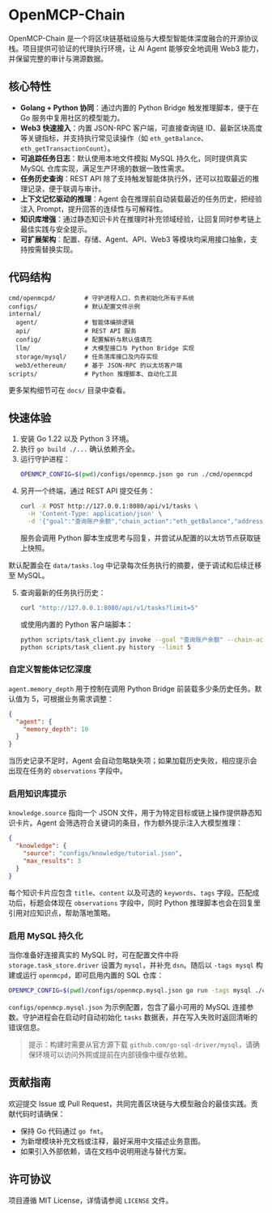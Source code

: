# OpenMCP-Chain

OpenMCP-Chain 是一个将区块链基础设施与大模型智能体深度融合的开源协议栈。项目提供可验证的代理执行环境，让 AI Agent 能够安全地调用 Web3 能力，并保留完整的审计与溯源数据。

## 核心特性

- **Golang + Python 协同**：通过内置的 Python Bridge 触发推理脚本，便于在 Go 服务中复用社区的模型能力。
- **Web3 快速接入**：内置 JSON-RPC 客户端，可直接查询链 ID、最新区块高度等关键指标，并支持执行常见读操作（如 `eth_getBalance`、`eth_getTransactionCount`）。
- **可追踪任务日志**：默认使用本地文件模拟 MySQL 持久化，同时提供真实 MySQL 仓库实现，满足生产环境的数据一致性需求。
- **任务历史查询**：REST API 除了支持触发智能体执行外，还可以拉取最近的推理记录，便于联调与审计。
- **上下文记忆驱动的推理**：Agent 会在推理前自动装载最近的任务历史，把经验注入 Prompt，提升回答的连续性与可解释性。
- **知识库增强**：通过静态知识卡片在推理时补充领域经验，让回复同时参考链上最佳实践与安全提示。
- **可扩展架构**：配置、存储、Agent、API、Web3 等模块均采用接口抽象，支持按需替换实现。

## 代码结构

```
cmd/openmcpd/        # 守护进程入口，负责初始化所有子系统
configs/             # 默认配置文件示例
internal/
  agent/             # 智能体编排逻辑
  api/               # REST API 服务
  config/            # 配置解析与默认值填充
  llm/               # 大模型接口与 Python Bridge 实现
  storage/mysql/     # 任务落库接口及内存实现
  web3/ethereum/     # 基于 JSON-RPC 的以太坊客户端
scripts/             # Python 推理脚本、自动化工具
```

更多架构细节可在 `docs/` 目录中查看。

## 快速体验

1. 安装 Go 1.22 以及 Python 3 环境。
2. 执行 `go build ./...` 确认依赖齐全。
3. 运行守护进程：
   ```bash
   OPENMCP_CONFIG=$(pwd)/configs/openmcp.json go run ./cmd/openmcpd
   ```
4. 另开一个终端，通过 REST API 提交任务：
   ```bash
   curl -X POST http://127.0.0.1:8080/api/v1/tasks \
     -H 'Content-Type: application/json' \
     -d '{"goal":"查询账户余额","chain_action":"eth_getBalance","address":"0x0000000000000000000000000000000000000000"}'
   ```
   服务会调用 Python 脚本生成思考与回复，并尝试从配置的以太坊节点获取链上快照。

默认配置会在 `data/tasks.log` 中记录每次任务执行的摘要，便于调试和后续迁移至 MySQL。

5. 查询最新的任务执行历史：
   ```bash
   curl "http://127.0.0.1:8080/api/v1/tasks?limit=5"
   ```

   或使用内置的 Python 客户端脚本：

   ```bash
   python scripts/task_client.py invoke --goal "查询账户余额" --chain-action eth_getBalance --address 0x0000000000000000000000000000000000000000
   python scripts/task_client.py history --limit 5
   ```

### 自定义智能体记忆深度

`agent.memory_depth` 用于控制在调用 Python Bridge 前装载多少条历史任务。默认值为 5，可根据业务需求调整：

```json
{
  "agent": {
    "memory_depth": 10
  }
}
```

当历史记录不足时，Agent 会自动忽略缺失项；如果加载历史失败，相应提示会出现在任务的 `observations` 字段中。

### 启用知识库提示

`knowledge.source` 指向一个 JSON 文件，用于为特定目标或链上操作提供静态知识卡片。Agent 会筛选符合关键词的条目，作为额外提示注入大模型推理：

```json
{
  "knowledge": {
    "source": "configs/knowledge/tutorial.json",
    "max_results": 3
  }
}
```

每个知识卡片应包含 `title`、`content` 以及可选的 `keywords`、`tags` 字段。匹配成功后，标题会体现在 `observations` 字段中，同时 Python 推理脚本也会在回复里引用对应知识点，帮助落地策略。

### 启用 MySQL 持久化

当你准备好连接真实的 MySQL 时，可在配置文件中将 `storage.task_store.driver` 设置为 `mysql`，并补充 `dsn`。随后以 `-tags mysql` 构建或运行 `openmcpd`，即可启用内置的 SQL 仓库：

```bash
OPENMCP_CONFIG=$(pwd)/configs/openmcp.mysql.json go run -tags mysql ./cmd/openmcpd
```

`configs/openmcp.mysql.json` 为示例配置，包含了最小可用的 MySQL 连接参数。守护进程会在启动时自动初始化 `tasks` 数据表，并在写入失败时返回清晰的错误信息。

> 提示：构建时需要从官方源下载 `github.com/go-sql-driver/mysql`，请确保环境可以访问外网或提前在内部镜像中缓存依赖。

## 贡献指南

欢迎提交 Issue 或 Pull Request，共同完善区块链与大模型融合的最佳实践。贡献代码时请确保：

- 保持 Go 代码通过 `go fmt`。
- 为新增模块补充文档或注释，最好采用中文描述业务意图。
- 如果引入外部依赖，请在文档中说明用途与替代方案。

## 许可协议

项目遵循 MIT License，详情请参阅 `LICENSE` 文件。
